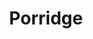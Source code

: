---
title: Porridge
metadata:
  title: Porridge
  servings: '1'
  course: Breakfast
ingredients:
- name: cinnamon
  amount: 0.5 tsp
- name: water
  amount: 0.5 cups
- name: oats
  amount: 0.5 cups
- name: chia seeds
  amount: some
- name: flaxseed
  amount: some
- name: raisins
  amount: some
- name: oat milk
  amount: 0.5 cups
- name: dates
  amount: some
cookware:
- name: saucepan
steps:
- description: Grab a saucepan and add the oats, cinnamon, oat milk and water.
- description: Now add some toppings. I use flaxseed, chia seeds, raisins and dates.
- description: Cook on a medium heat, stirring to prevent the porridge from sticking,
    until it's hot and thickened.

---
